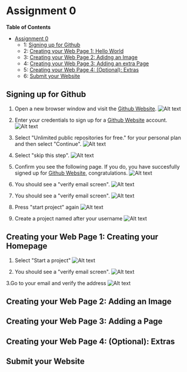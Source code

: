 
# Assignment 0

**Table of Contents** 

- [Assignment 0](#)
	- 1: [Signing up for Github](#)
	- 2: [Creating your Web Page 1: Hello World](#)
	- 3: [Creating your Web Page 2: Adidng an Image](#)
	- 4: [Creating your Web Page 3: Adding an extra Page](#)
	- 5: [Creating your Web Page 4: (Optional): Extras](#)
	- 6: [Submit your Website](#)

## Signing up for Github

1. Open a new browser window and visit the [Github Website](http://github.com). 
![Alt text](assignment0/images/githubsignup.png?raw=true "Optional Title")

2. Enter your credentials to sign up for a [Github Website](http://github.com) account.
![Alt text](assignment0/images/0-2.png?raw=true "Optional Title")

3. Select "Unlimited public repositories for free." for your personal plan and then select "Continue".
![Alt text](assignment0/images/0-3.png?raw=true "Optional Title")

4. Select "skip this step".
![Alt text](assignment0/images/0-4.png?raw=true "Optional Title")

5. Confirm you see the following page. If you do, you have succesfully signed up for [Github Website](http://github.com), congratulations. 
![Alt text](assignment0/images/0-6.png?raw=true "Optional Title")

6. You should see a "verify email screen".
![Alt text](assignment0/images/0-7.png?raw=true "Optional Title")

7. You should see a "verify email screen".
![Alt text](assignment0/images/ver.png?raw=true "Optional Title")

8.  Press "start project" again
![Alt text](assignment0/images/0-6.png?raw=true "Optional Title")

9. Create a project named after your username
![Alt text](assignment0/images/create_new_repo.png?raw=true "Optional Title")

## Creating your Web Page 1: Creating your Homepage

1. Select "Start a project"
![Alt text](assignment0/images/0-6.png?raw=true "Optional Title")

2. You should see a "verify email screen".
![Alt text](assignment0/images/0-7.png?raw=true "Optional Title")

3.Go to your email and verify the address
![Alt text](assignment0/images/ver.png?raw=true "Optional Title")

## Creating your Web Page 2: Adding an Image

## Creating your Web Page 3: Adding a Page 

## Creating your Web Page 4: (Optional): Extras

## Submit your Website
